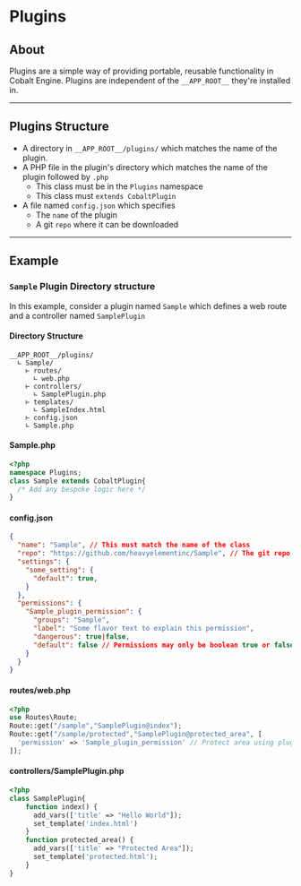 # Plugins
## About
Plugins are a simple way of providing portable, reusable functionality in Cobalt Engine. Plugins are independent of the `__APP_ROOT__` they're installed in.

---

## Plugins Structure

* A directory in `__APP_ROOT__/plugins/` which matches the name of the plugin.
* A PHP file in the plugin's directory which matches the name of the plugin followed by `.php`
  * This class must be in the `Plugins` namespace
  * This class must `extends CobaltPlugin`
* A file named `config.json` which specifies
  * The `name` of the plugin
  * A git `repo` where it can be downloaded

---

## Example
### `Sample` Plugin Directory structure
In this example, consider a plugin named `Sample` which defines a web route and a controller named `SamplePlugin`

#### Directory Structure
```
__APP_ROOT__/plugins/
  ∟ Sample/
    ⊢ routes/
      ∟ web.php
    ⊢ controllers/
      ∟ SamplePlugin.php
    ⊢ templates/
      ∟ SampleIndex.html
    ⊢ config.json
    ∟ Sample.php
```

#### Sample.php
```php
<?php
namespace Plugins;
class Sample extends CobaltPlugin{
  /* Add any bespoke logic here */
}
```

#### config.json
```json
{
  "name": "Sample", // This must match the name of the class
  "repo": "https://github.com/heavyelementinc/Sample", // The git repo
  "settings": {
    "some_setting": {
      "default": true,
    }
  },
  "permissions": {
    "Sample_plugin_permission": {
      "groups": "Sample",
      "label": "Some flavor text to explain this permission",
      "dangerous": true|false,
      "default": false // Permissions may only be boolean true or false
    }
  }
}
```

#### routes/web.php
```php
<?php
use Routes\Route;
Route::get("/sample","SamplePlugin@index");
Route::get("/sample/protected","SamplePlugin@protected_area", [
  'permission' => 'Sample_plugin_permission' // Protect area using plugin's permissions
]);
```

#### controllers/SamplePlugin.php
```php
<?php
class SamplePlugin{
    function index() {
      add_vars(['title' => "Hello World"]);
      set_template('index.html')
    }
    function protected_area() {
      add_vars(['title' => "Protected Area"]);
      set_template('protected.html');
    }
}
```
